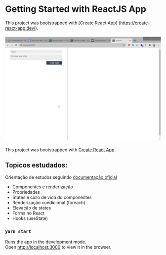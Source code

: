 # Getting Started with ReactJS App

This project was bootstrapped with [Create React App] (https://create-react-app.dev/).

<h4 align="center">
    <img alt="ToDoGif" title="ToDoReactJSf" src="./src/assets/demonstração.gif" width="750px" />
</h4>

This project was bootstrapped with [Create React App](https://create-react-app.dev/).

## Topicos estudados:

Orientação de estudos seguindo [documentação oficial](https://pt-br.reactjs.org/docs/getting-started.html)

* Componentes e renderização
* Propriedades
* States e ciclo de vida do componentes
* Renderização condicional (foreach)
* Elevação de states
* Forms no React
* Hooks (useState)

### `yarn start`

Runs the app in the development mode.\
Open [http://localhost:3000](http://localhost:3000) to view it in the browser.
